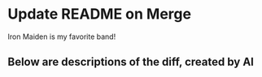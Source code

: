 # Update README on Merge

Iron Maiden is my favorite band!

## Below are descriptions of the diff, created by AI
